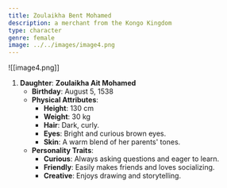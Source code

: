 ```yaml
---
title: Zoulaikha Bent Mohamed
description: a merchant from the Kongo Kingdom
type: character
genre: female
image: ../../images/image4.png
---
```

![[image4.png]]
1. **Daughter**: **Zoulaikha Ait Mohamed**
   - **Birthday**: August 5, 1538
   - **Physical Attributes**:
     - **Height**: 130 cm
     - **Weight**: 30 kg
     - **Hair**: Dark, curly.
     - **Eyes**: Bright and curious brown eyes.
     - **Skin**: A warm blend of her parents' tones.
   - **Personality Traits**: 
     - **Curious**: Always asking questions and eager to learn.
     - **Friendly**: Easily makes friends and loves socializing.
     - **Creative**: Enjoys drawing and storytelling.
